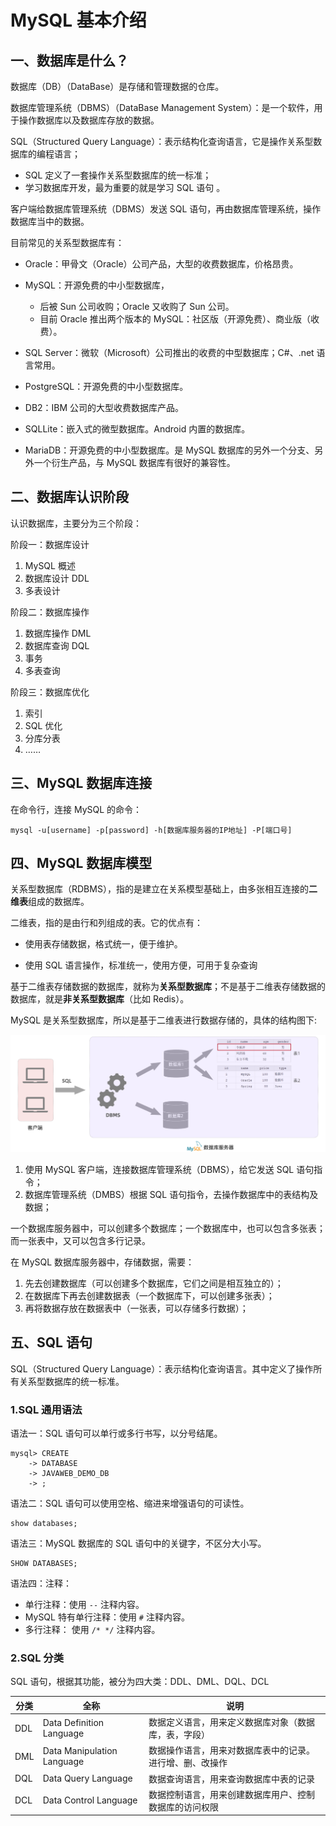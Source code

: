 # MySQL 基本介绍

## 一、数据库是什么？

数据库（DB）（DataBase）是存储和管理数据的仓库。

数据库管理系统（DBMS）（DataBase Management System）：是一个软件，用于操作数据库以及数据库存放的数据。

SQL（Structured Query Language）：表示结构化查询语言，它是操作关系型数据库的编程语言；

- SQL 定义了一套操作关系型数据库的统一标准；
- 学习数据库开发，最为重要的就是学习 SQL 语句 。

客户端给数据库管理系统（DBMS）发送 SQL 语句，再由数据库管理系统，操作数据库当中的数据。

目前常见的关系型数据库有：

- Oracle：甲骨文（Oracle）公司产品，大型的收费数据库，价格昂贵。
- MySQL：开源免费的中小型数据库，
  - 后被 Sun 公司收购；Oracle 又收购了 Sun 公司。
  - 目前 Oracle 推出两个版本的 MySQL：社区版（开源免费）、商业版（收费）。

- SQL Server：微软（Microsoft）公司推出的收费的中型数据库；C#、.net 语言常用。
- PostgreSQL：开源免费的中小型数据库。
- DB2：IBM 公司的大型收费数据库产品。
- SQLLite：嵌入式的微型数据库。Android 内置的数据库。
- MariaDB：开源免费的中小型数据库。是 MySQL 数据库的另外一个分支、另外一个衍生产品，与 MySQL 数据库有很好的兼容性。

## 二、数据库认识阶段

认识数据库，主要分为三个阶段：

阶段一：数据库设计

1. MySQL 概述
2. 数据库设计 DDL
3. 多表设计

阶段二：数据库操作

1. 数据库操作 DML
2. 数据库查询 DQL
3. 事务
4. 多表查询

阶段三：数据库优化

1. 索引
2. SQL 优化
3. 分库分表
4. ……

## 三、MySQL 数据库连接

在命令行，连接 MySQL 的命令：

```shell
mysql -u[username] -p[password] -h[数据库服务器的IP地址] -P[端口号]
```

## 四、MySQL 数据库模型

关系型数据库（RDBMS），指的是建立在关系模型基础上，由多张相互连接的**二维表**组成的数据库。

二维表，指的是由行和列组成的表。它的优点有：

- 使用表存储数据，格式统一，便于维护。

- 使用 SQL 语言操作，标准统一，使用方便，可用于复杂查询

基于二维表存储数据的数据库，就称为**关系型数据库**；不是基于二维表存储数据的数据库，就是**非关系型数据库**（比如 Redis）。

MySQL 是关系型数据库，所以是基于二维表进行数据存储的，具体的结构图下:

![MySQL数据库模型](NoteAssets/MySQL数据库模型.png)

1. 使用 MySQL 客户端，连接数据库管理系统（DBMS），给它发送 SQL 语句指令；
2. 数据库管理系统（DMBS）根据 SQL 语句指令，去操作数据库中的表结构及数据；

一个数据库服务器中，可以创建多个数据库；一个数据库中，也可以包含多张表；而一张表中，又可以包含多行记录。

在 MySQL 数据库服务器中，存储数据，需要：

1. 先去创建数据库（可以创建多个数据库，它们之间是相互独立的）；
2. 在数据库下再去创建数据表（一个数据库下，可以创建多张表）；
3. 再将数据存放在数据表中（一张表，可以存储多行数据）；

## 五、SQL 语句

SQL（Structured Query Language）：表示结构化查询语言。其中定义了操作所有关系型数据库的统一标准。

### 1.SQL 通用语法

语法一：SQL 语句可以单行或多行书写，以分号结尾。

```mysql
mysql> CREATE
    -> DATABASE
    -> JAVAWEB_DEMO_DB
    -> ;
```

语法二：SQL 语句可以使用空格、缩进来增强语句的可读性。

```mysql
show databases;
```

语法三：MySQL 数据库的 SQL 语句中的关键字，不区分大小写。

```mysql
SHOW DATABASES;
```

语法四：注释：

- 单行注释：使用 `--` 注释内容。
- MySQL 特有单行注释：使用 `#` 注释内容。
- 多行注释： 使用 `/* */` 注释内容。

### 2.SQL 分类

SQL 语句，根据其功能，被分为四大类：DDL、DML、DQL、DCL

| 分类 | 全称                       | 说明                                                     |
| ---- | -------------------------- | -------------------------------------------------------- |
| DDL  | Data Definition Language   | 数据定义语言，用来定义数据库对象（数据库，表，字段）     |
| DML  | Data Manipulation Language | 数据操作语言，用来对数据库表中的记录。进行增、删、改操作 |
| DQL  | Data Query Language        | 数据查询语言，用来查询数据库中表的记录                   |
| DCL  | Data Control Language      | 数据控制语言，用来创建数据库用户、控制数据库的访问权限   |
